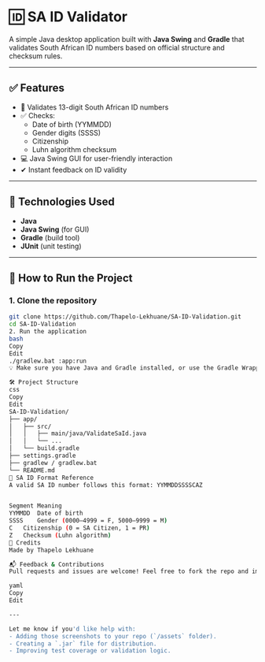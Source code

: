 # 🆔 SA ID Validator

A simple Java desktop application built with **Java Swing** and **Gradle** that validates South African ID numbers based on official structure and checksum rules.

---

## ✅ Features

- 🧪 Validates 13-digit South African ID numbers
- ✅ Checks:
  - Date of birth (YYMMDD)
  - Gender digits (SSSS)
  - Citizenship
  - Luhn algorithm checksum
- 💻 Java Swing GUI for user-friendly interaction
- ✔ Instant feedback on ID validity

---

## 🧰 Technologies Used

- **Java**
- **Java Swing** (for GUI)
- **Gradle** (build tool)
- **JUnit** (unit testing)

---

## 🚀 How to Run the Project

### 1. Clone the repository
```bash
git clone https://github.com/Thapelo-Lekhuane/SA-ID-Validation.git
cd SA-ID-Validation
2. Run the application
bash
Copy
Edit
./gradlew.bat :app:run
💡 Make sure you have Java and Gradle installed, or use the Gradle Wrapper (gradlew.bat is already included).

🛠 Project Structure
css
Copy
Edit
SA-ID-Validation/
├── app/
│   ├── src/
│   │   ├── main/java/ValidateSaId.java
│   │   └── ...
│   └── build.gradle
├── settings.gradle
├── gradlew / gradlew.bat
└── README.md
📄 SA ID Format Reference
A valid SA ID number follows this format: YYMMDDSSSSCAZ


Segment	Meaning
YYMMDD	Date of birth
SSSS	Gender (0000–4999 = F, 5000–9999 = M)
C	Citizenship (0 = SA Citizen, 1 = PR)
Z	Checksum (Luhn algorithm)
🙌 Credits
Made by Thapelo Lekhuane

📬 Feedback & Contributions
Pull requests and issues are welcome! Feel free to fork the repo and improve or expand it.

yaml
Copy
Edit

---

Let me know if you'd like help with:
- Adding those screenshots to your repo (`/assets` folder).
- Creating a `.jar` file for distribution.
- Improving test coverage or validation logic.
